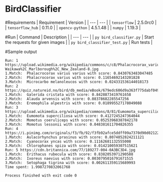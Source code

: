 # BirdClassifier

#Requirements
| Requirement | Version |
| --- | --- |
| `tensorflow` | 2.5.0rc0 |
| `tensorflow_hub` | 0.11.0 |
| `opencv-python` | 4.5.1.48 |
| `numpy` | 1.19.3 |

#Run
| Command | Description |
| --- | --- |
| `py bird_classifier.py` | Start the requests for given images |
| `py bird_classifier_test.py` | Run tests |

#Sample output
```
Run: 1 https://upload.wikimedia.org/wikipedia/commons/c/c8/Phalacrocorax_varius_-Waikawa%2C_Marlborough%2C_New_Zealand-8.jpg
1.Match:  Phalacrocorax varius varius with score: 0.8430763483047485
2.Match:  Phalacrocorax varius with score: 0.11654692143201828
3.Match:  Microcarbo melanoleucos with score: 0.024331536144018173
Run: 2 https://quiz.natureid.no/bird/db_media/eBook/679edc606d9a363f775dabf0497d31de8c3d7060.jpg
1.Match:  Galerida cristata with score: 0.8428873419761658
2.Match:  Alauda arvensis with score: 0.08378682285547256
3.Match:  Eremophila alpestris with score: 0.018995527178049088
Run: 3 https://upload.wikimedia.org/wikipedia/commons/8/81/Eumomota_superciliosa.jpg
1.Match:  Eumomota superciliosa with score: 0.4127245247364044
2.Match:  Momotus coeruliceps with score: 0.05253968387842178
3.Match:  Momotus lessonii with score: 0.048381611704826355
Run: 4 https://i.pinimg.com/originals/f3/fb/92/f3fb92afce5ddff09a7370d90d021225.jpg
1.Match:  Aulacorhynchus prasinus with score: 0.8074852824211121
2.Match:  Cyanocorax yncas with score: 0.11162681132555008
3.Match:  Chlorophanes spiza with score: 0.014210059307515621
Run: 5 https://cdn.britannica.com/77/189277-004-0A3BC3D4.jpg
1.Match:  Erithacus rubecula with score: 0.8382053971290588
2.Match:  Ixoreus naevius with score: 0.0030795016791671515
3.Match:  Setophaga tigrina with score: 0.002611359115689993
Time spent: 1.9987270832061768

Process finished with exit code 0
```